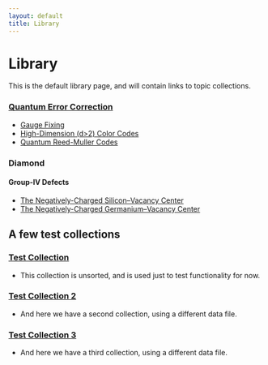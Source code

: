 ```yaml
---
layout: default
title: Library
---
```


# Library

This is the default library page, and will contain links to topic collections.



### [Quantum Error Correction](/library/quantumErrorCorrection)

- [Gauge Fixing](/library/gaugeFixing)
- [High-Dimension (d>2) Color Codes](/library/highDimensionColorCodes)
- [Quantum Reed-Muller Codes](/library/quantumReedMullerCodes)

### Diamond

#### Group-IV Defects

- [The Negatively-Charged Silicon–Vacancy Center](/library/diamond-siv-negative)
- [The Negatively-Charged Germanium–Vacancy Center](/library/diamond-gev-negative)







## A few test collections

### [Test Collection](/library/testRefCollection)

- This collection is unsorted, and is used just to test functionality for now.

### [Test Collection 2](/library/testCollection2)

- And here we have a second collection, using a different data file.

### [Test Collection 3](/library/testCollection3)

- And here we have a third collection, using a different data file.
